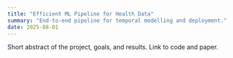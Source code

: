 ```yaml
---
title: "Efficient ML Pipeline for Health Data"
summary: "End-to-end pipeline for temporal modelling and deployment."
date: 2025-08-01
---
```


Short abstract of the project, goals, and results. Link to code and paper.
